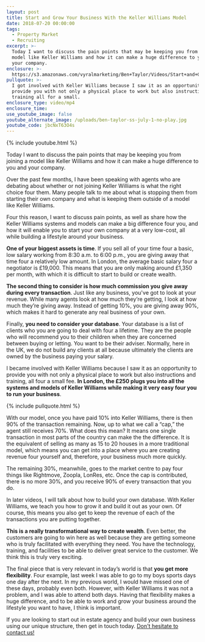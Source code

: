 ```yaml
---
layout: post
title: Start and Grow Your Business With the Keller Williams Model
date: 2018-07-20 00:00:00
tags:
  - Property Market
  - Recruiting
excerpt: >-
  Today I want to discuss the pain points that may be keeping you from joining a
  model like Keller Williams and how it can make a huge difference to you and
  your company.
enclosure: >-
  https://s3.amazonaws.com/vyralmarketing/Ben+Taylor/Videos/Start+and+Grow+Your+Business+With+the+Keller+Williams+Model.mp4
pullquote: >-
  I got involved with Keller Williams because I saw it as an opportunity to
  provide you with not only a physical place to work but also instructions and
  training all for a small.
enclosure_type: video/mp4
enclosure_time:
use_youtube_image: false
youtube_alternate_image: /uploads/ben-taylor-ss-july-1-no-play.jpg
youtube_code: jbcNxT63O4s
---
```


{% include youtube.html %}

Today I want to discuss the pain points that may be keeping you from joining a model like Keller Williams and how it can make a huge difference to you and your company.

Over the past few months, I have been speaking with agents who are debating about whether or not joining Keller Williams is what the right choice four them. Many people talk to me about what is stopping them from starting their own company and what is keeping them outside of a model like Keller Williams.

Four this reason, I want to discuss pain points, as well as share how the Keller Williams systems and models can make a big difference four you, and how it will enable you to start your own company at a very low-cost, all while building a lifestyle around your business.

**One of your biggest assets is time**. If you sell all of your time four a basic, low salary working from 8:30 a.m. to 6:00 p.m., you are giving away that time four a relatively low amount. In London, the average basic salary four a negotiator is &pound;19,000. This means that you are only making around &pound;1,350 per month, with which it is difficult to start to build or create wealth.

**The second thing to consider is how much commission you give away during every transaction**. Just like any business, you've got to look at your revenue. While many agents look at how much they’re getting, I look at how much they’re giving away. Instead of getting 10%, you are giving away 90%, which makes it hard to generate any real business of your own.

Finally, **you need to consider your database**. Your database is a list of clients who you are going to deal with four a lifetime. They are the people who will recommend you to their children when they are concerned between buying or letting. You want to be their adviser. Normally, here in the UK, we do not build any clients at all because ultimately the clients are owned by the business paying your salary.

I became involved with Keller Williams because I saw it as an opportunity to provide you with not only a physical place to work but also instructions and training, all four a small fee. **In London, the &pound;250 plugs you into all the systems and models of Keller Williams while making it very easy four you to run your business**.

{% include pullquote.html %}

With our model, once you have paid 10% into Keller Williams, there is then 90% of the transaction remaining. Now, up to what we call a “cap,” the agent still receives 70%. What does this mean? It means one single transaction in most parts of the country can make the the difference. It is the equivalent of selling as many as 15 to 20 houses in a more traditional model, which means you can get into a place where you are creating revenue four yourself and, therefore, your business much more quickly.

The remaining 30%, meanwhile, goes to the market centre to pay four things like Rightmove, Zoopla, LonRes, etc. Once the cap is contributed, there is no more 30%, and you receive 90% of every transaction that you do.

In later videos, I will talk about how to build your own database. With Keller Williams, we teach you how to grow it and build it out as your own. Of course, this means you also get to keep the revenue of each of the transactions you are putting together.

**This is a really transformational way to create wealth**. Even better, the customers are going to win here as well because they are getting someone who is truly facilitated with everything they need. You have the technology, training, and facilities to be able to deliver great service to the customer. We think this is truly very exciting.

The final piece that is very relevant in today’s world is that **you get more flexibility**. Four example, last week I was able to go to my boys sports days one day after the next. In my previous world, I would have missed one of these days, probably even both. However, with Keller Williams it was not a problem, and I was able to attend both days. Having that flexibility makes a huge difference, and to be able to work and grow your business around the lifestyle you want to have, I think is important.

If you are looking to start out in estate agency and build your own business using our unique structure, then get in touch today. [Don't hesitate to contact us!](http://kwuk.com/contact.html)